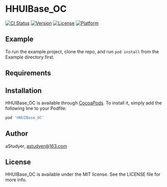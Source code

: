 # HHUIBase_OC

[![CI Status](https://img.shields.io/travis/wxGithup/HHUIBase_OC.svg?style=flat)](https://travis-ci.org/wxGithup/HHUIBase_OC)
[![Version](https://img.shields.io/cocoapods/v/HHUIBase_OC.svg?style=flat)](https://cocoapods.org/pods/HHUIBase_OC)
[![License](https://img.shields.io/cocoapods/l/HHUIBase_OC.svg?style=flat)](https://cocoapods.org/pods/HHUIBase_OC)
[![Platform](https://img.shields.io/cocoapods/p/HHUIBase_OC.svg?style=flat)](https://cocoapods.org/pods/HHUIBase_OC)

## Example

To run the example project, clone the repo, and run `pod install` from the Example directory first.

## Requirements

## Installation

HHUIBase_OC is available through [CocoaPods](https://cocoapods.org). To install
it, simply add the following line to your Podfile:

```ruby
pod 'HHUIBase_OC'
```

## Author

aStudyer, astudyer@163.com

## License

HHUIBase_OC is available under the MIT license. See the LICENSE file for more info.
